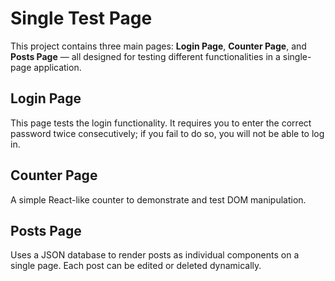 # Single Test Page

This project contains three main pages: **Login Page**, **Counter Page**, and **Posts Page** — all designed for testing different functionalities in a single-page application.

## Login Page  
This page tests the login functionality. It requires you to enter the correct password twice consecutively; if you fail to do so, you will not be able to log in.

## Counter Page  
A simple React-like counter to demonstrate and test DOM manipulation.

## Posts Page  
Uses a JSON database to render posts as individual components on a single page. Each post can be edited or deleted dynamically.
